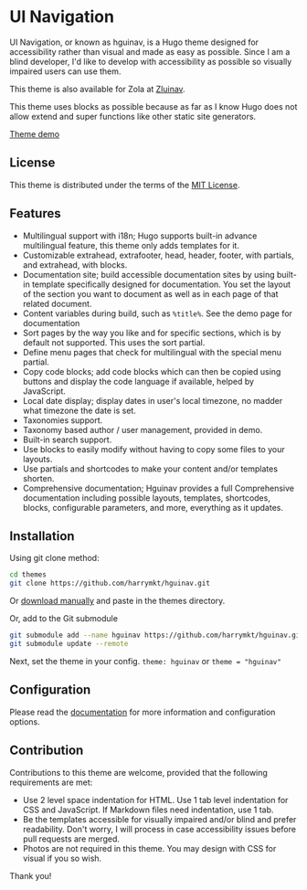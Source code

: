 # UI Navigation
UI Navigation, or known as hguinav, is a Hugo theme designed for accessibility rather than visual and made as easy as possible. Since I am a blind developer, I'd like to develop with accessibility as possible so visually impaired users can use them.

This theme is also available for Zola at [Zluinav](https://github.com/harrymkt/zluinav).

This theme uses blocks as possible because as far as I know Hugo does not allow extend and super functions like other static site generators.

[Theme demo](https://harrymkt.github.io/hguinav)

## License
This theme is distributed under the terms of the [MIT License](https://github.com/harrymkt/hguinav/blob/main/LICENSE.md).

## Features
- Multilingual support with i18n; Hugo supports built-in advance multilingual feature, this theme only adds templates for it.
- Customizable extrahead, extrafooter, head, header, footer, with partials, and extrahead, with blocks.
- Documentation site; build accessible documentation sites by using built-in template specifically designed for documentation. You set the layout of the section you want to document as well as in each page of that related document.
- Content variables during build, such as `%title%`. See the demo page for documentation
- Sort pages by the way you like and for specific sections, which is by default not supported. This uses the sort partial.
- Define menu pages that check for multilingual with the special menu partial.
- Copy code blocks; add code blocks which can then be copied using buttons and display the code language if available, helped by JavaScript.
- Local date display; display dates in user's local timezone, no madder what timezone the date is set.
- Taxonomies support.
- Taxonomy based author / user management, provided in demo.
- Built-in search support.
- Use blocks to easily modify without having to copy some files to your layouts.
- Use partials and shortcodes to make your content and/or templates shorten.
- Comprehensive documentation; Hguinav provides a full Comprehensive documentation including possible layouts, templates, shortcodes, blocks, configurable parameters, and more, everything as it updates.

## Installation
Using git clone method:
```bash
cd themes
git clone https://github.com/harrymkt/hguinav.git
```
Or [download manually](https://github.com/harrymkt/hguinav/archive/refs/heads/main.zip) and paste in the themes directory.

Or, add to the Git submodule
```bash
git submodule add --name hguinav https://github.com/harrymkt/hguinav.git themes/hguinav
git submodule update --remote
```

Next, set the theme in your config.
`theme: hguinav`
or
`theme = "hguinav"`

## Configuration
Please read the [documentation](https://harrymkt.github.io/hguinav) for more information and configuration options.

## Contribution
Contributions to this theme are welcome, provided that the following requirements are met:
- Use 2 level space indentation for HTML. Use 1 tab level indentation for CSS and JavaScript. If Markdown files need indentation, use 1 tab.
- Be the templates accessible for visually impaired and/or blind and prefer readability. Don't worry, I will process in case accessibility issues before pull requests are merged.
- Photos are not required in this theme. You may design with CSS for visual if you so wish.

Thank you!